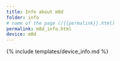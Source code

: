 ```yaml
---
title: Info about m8d
folder: info
# name of the page (/{{permalink}}.html)
permalink: m8d_info.html
device: m8d
---
```

{% include templates/device_info.md %}
